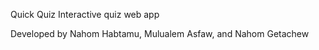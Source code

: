 Quick Quiz
Interactive quiz web app

Developed by Nahom Habtamu, Mulualem Asfaw, and Nahom Getachew

